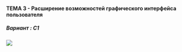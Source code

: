 #### ТЕМА 3 - Расширение возможностей графического интерфейса пользователя

##### Вариант : C1

<img src="https://sun9-2.userapi.com/c200828/v200828599/103ec/YIyht7KqnXY.jpg" align="center">
